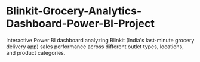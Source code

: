 # Blinkit-Grocery-Analytics-Dashboard-Power-BI-Project
Interactive Power BI dashboard analyzing Blinkit (India's last-minute grocery delivery app) sales performance across different outlet types, locations, and product categories.
